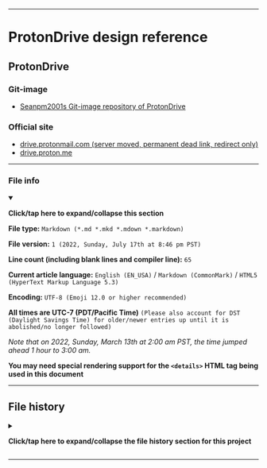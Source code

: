 
***

# ProtonDrive design reference

## ProtonDrive

### Git-image

- [Seanpm2001s Git-image repository of ProtonDrive](https://github.com/seanpm2001/SeansLifeArchive_Images_ProtonDrive/)

### Official site

- [drive.protonmail.com (server moved, permanent dead link, redirect only)](https://drive.protonmail.com)
- [drive.proton.me](https://drive.proton.me)

***

### File info

<details open><summary><p lang="en"><b>Click/tap here to expand/collapse this section</b></p></summary>

**File type:** `Markdown (*.md *.mkd *.mdown *.markdown)`

**File version:** `1 (2022, Sunday, July 17th at 8:46 pm PST)`

**Line count (including blank lines and compiler line):** `65`

**Current article language:** `English (EN_USA)` / `Markdown (CommonMark)` / `HTML5 (HyperText Markup Language 5.3)`

**Encoding:** `UTF-8 (Emoji 12.0 or higher recommended)`

**All times are UTC-7 (PDT/Pacific Time)** `(Please also account for DST (Daylight Savings Time) for older/newer entries up until it is abolished/no longer followed)`

_Note that on 2022, Sunday, March 13th at 2:00 am PST, the time jumped ahead 1 hour to 3:00 am._

**You may need special rendering support for the `<details>` HTML tag being used in this document**

</details>

***

## File history

<details><summary><p lang="en"><b>Click/tap here to expand/collapse the file history section for this project</b></p></summary>

<details><summary><p lang="en"><b>Version 1 (2022, Sunday, July 17th at 8:46 pm PST)</b></p></summary>

**This version was made by:** [`@seanpm2001`](https://github.com/seanpm2001/)

> Changes:

- [x] Started the file
- [x] Added the title section
- [x] Added the `ProtonDrive` section
- - [x] Added the `Git-image` subsection
- - [x] Added the `Official site` subsection
- [x] Added the `file info` section
- [x] Added the `file history` section
- [ ] No other changes in version 1

</details>

</details>

***
